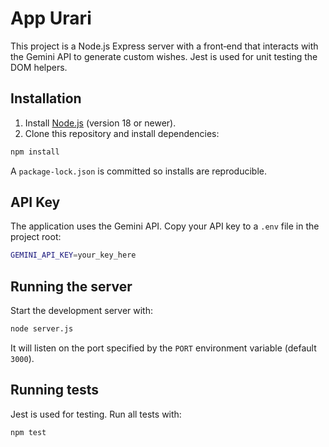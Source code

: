 # App Urari

This project is a Node.js Express server with a front‑end that interacts with the Gemini API to generate custom wishes. Jest is used for unit testing the DOM helpers.

## Installation

1. Install [Node.js](https://nodejs.org/) (version 18 or newer).
2. Clone this repository and install dependencies:

```bash
npm install
```

A `package-lock.json` is committed so installs are reproducible.

## API Key

The application uses the Gemini API. Copy your API key to a `.env` file in the project root:

```bash
GEMINI_API_KEY=your_key_here
```

## Running the server

Start the development server with:

```bash
node server.js
```

It will listen on the port specified by the `PORT` environment variable (default `3000`).

## Running tests

Jest is used for testing. Run all tests with:

```bash
npm test
```

